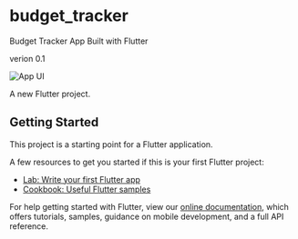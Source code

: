 # budget_tracker
 Budget Tracker App Built with Flutter
 
 verion 0.1

![App UI](https://user-images.githubusercontent.com/16510597/106842001-c4c14600-66d5-11eb-9616-bad26bee688a.jpg)

A new Flutter project.

## Getting Started

This project is a starting point for a Flutter application.

A few resources to get you started if this is your first Flutter project:

- [Lab: Write your first Flutter app](https://flutter.dev/docs/get-started/codelab)
- [Cookbook: Useful Flutter samples](https://flutter.dev/docs/cookbook)

For help getting started with Flutter, view our
[online documentation](https://flutter.dev/docs), which offers tutorials,
samples, guidance on mobile development, and a full API reference.
